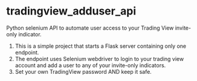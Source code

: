 # tradingview_adduser_api
Python selenium API to automate user access to your Trading View invite-only indicator.

1. This is a simple project that starts a Flask server containing only one endpoint.
2. The endpoint uses Selenium webdriver to login to your trading view account and add a user to any of your invite-only indicators.
3. Set your own TradingView password AND keep it safe.


